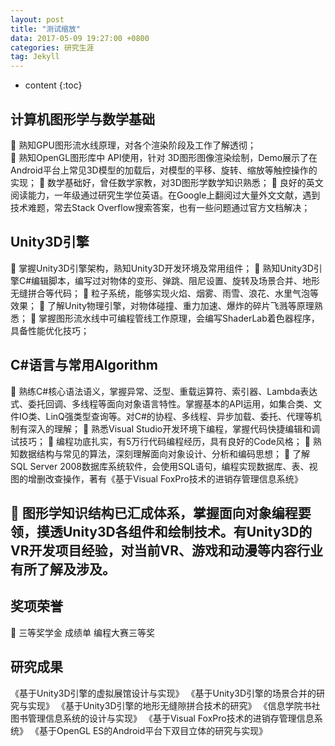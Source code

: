 ```yaml
---
layout: post
title: "测试缩放"
data: 2017-05-09 19:27:00 +0800
categories: 研究生涯
tag: Jekyll
---
```

* content
{:toc}

## 计算机图形学与数学基础    
	熟知GPU图形流水线原理，对各个渲染阶段及工作了解透彻；                                
	熟知OpenGL图形库中 API使用，针对 3D图形图像渲染绘制，Demo展示了在Android平台上常见3D模型的加载后，对模型的平移、旋转、缩放等触控操作的实现；
	数学基础好，曾任数学家教，对3D图形学数学知识熟悉；
	良好的英文阅读能力，一年级通过研究生学位英语。在Google上翻阅过大量外文文献，遇到技术难题，常去Stack Overflow搜索答案，也有一些问题通过官方文档解决；
## Unity3D引擎                                               
	掌握Unity3D引擎架构，熟知Unity3D开发环境及常用组件；
	熟知Unity3D引擎C#编辑脚本，编写过对物体的变形、弹跳、阻尼设置、旋转及场景合并、地形无缝拼合等代码；
	粒子系统，能够实现火焰、烟雾、雨雪、浪花、水里气泡等效果；
	了解Unity物理引擎，对物体碰撞、重力加速、爆炸的碎片飞溅等原理熟悉；
	掌握图形流水线中可编程管线工作原理，会编写ShaderLab着色器程序，具备性能优化技巧；
## C#语言与常用Algorithm  
	熟练C#核心语法语义，掌握异常、泛型、重载运算符、索引器、Lambda表达式、委托回调、多线程等面向对象语言特性。掌握基本的API运用，如集合类、文件IO类、LinQ强类型查询等。对C#的协程、多线程、异步加载、委托、代理等机制有深入的理解；
	熟悉Visual Studio开发环境下编程，掌握代码快捷编辑和调试技巧；
	编程功底扎实，有5万行代码编程经历，具有良好的Code风格；
	熟知数据结构与常见的算法，深刻理解面向对象设计、分析和编码思想；
	了解SQL Server 2008数据库系统软件，会使用SQL语句，编程实现数据库、表、视图的增删改查操作，著有《基于Visual FoxPro技术的进销存管理信息系统》    
                               
## 	图形学知识结构已汇成体系，掌握面向对象编程要领，摸透Unity3D各组件和绘制技术。有Unity3D的VR开发项目经验，对当前VR、游戏和动漫等内容行业有所了解及涉及。
## 奖项荣誉
	三等奖学金	成绩单	编程大赛三等奖
## 研究成果
《基于Unity3D引擎的虚拟展馆设计与实现》
《基于Unity3D引擎的场景合并的研究与实现》
《基于Unity3D引擎的地形无缝隙拼合技术的研究》
《信息学院书社图书管理信息系统的设计与实现》
《基于Visual FoxPro技术的进销存管理信息系统》
《基于OpenGL ES的Android平台下双目立体的研究与实现》
